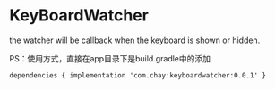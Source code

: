 # KeyBoardWatcher
the watcher will be callback when the keyboard is shown or hidden.

PS：使用方式，直接在app目录下是build.gradle中的添加

``
dependencies {
  implementation 'com.chay:keyboardwatcher:0.0.1'
}
``
